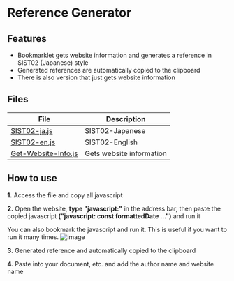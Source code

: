 # Reference Generator

## Features
- Bookmarklet gets website information and generates a reference in SIST02 (Japanese) style
- Generated references are automatically copied to the clipboard
- There is also version that just gets website information

## Files
| File | Description |
| ---- | ---- |
| [SIST02-ja.js](https://github.com/otnkmk8d/Reference-Generator/blob/main/SIST02-ja.js) | SIST02-Japanese |
| [SIST02-en.js](https://github.com/otnkmk8d/Reference-Generator/blob/main/SIST02-en.js) | SIST02-English |
| [Get-Website-Info.js](https://github.com/otnkmk8d/Reference-Generator/blob/main/Get-Website-Info.js) | Gets website information |

## How to use
**1.** Access the file and copy all javascript

**2.** Open the website, **type "javascript:"** in the address bar, then paste the copied javascript **("javascript: const formattedDate ...")** and run it

You can also bookmark the javascript and run it. This is useful if you want to run it many times.
![image](https://github.com/otnkmk8d/Reference-Generator/assets/117816972/8647e7ff-9332-4351-98f5-ef3403588fa1)

**3.** Generated reference and automatically copied to the clipboard

**4.** Paste into your document, etc. and add the author name and website name

